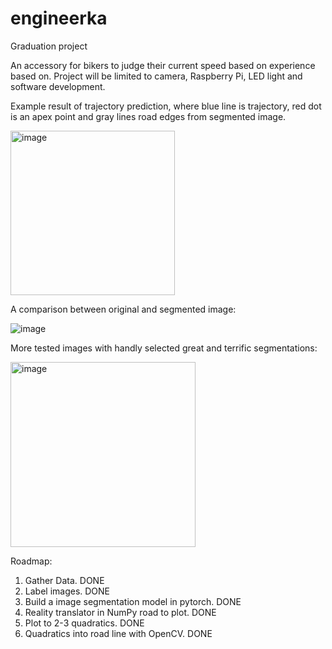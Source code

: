 # engineerka
Graduation project

An accessory for bikers to judge their current speed based on experience based on. Project will be limited to camera, Raspberry Pi, LED light and software development.

Example result of trajectory prediction, where blue line is trajectory, red dot is an apex point and gray lines road edges from segmented image.

<img width="263" alt="image" src="https://user-images.githubusercontent.com/79313551/224175763-6bb5d822-cb8f-4267-bcd6-800801b1c29c.png">

A comparison between original and segmented image:

![image](https://user-images.githubusercontent.com/79313551/224176356-fd68f626-78fc-4146-aad4-4c8664b14a5b.png)

More tested images with handly selected great and terrific segmentations:

<img width="296" alt="image" src="https://user-images.githubusercontent.com/79313551/224176667-b8a3a69a-6200-4cd1-adbb-805a32b339b2.png">

Roadmap:
1. Gather Data. DONE
2. Label images. DONE
3. Build a image segmentation model in pytorch. DONE
4. Reality translator in NumPy road to plot. DONE
5. Plot to 2-3 quadratics. DONE
6. Quadratics into road line with OpenCV. DONE
